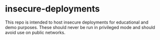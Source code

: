 # insecure-deployments
This repo is intended to host insecure deployments for educational and demo purposes. These should never be run in privileged mode and should avoid use on public networks.
